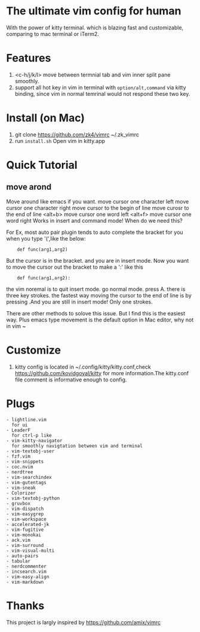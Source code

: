 # The ultimate vim config for human 
With the power of kitty terminal. which is blazing fast and customizable, comparing to mac terminal or iTerm2.

# Features
1. <c-h/j/k/l> move between termnial tab  and vim inner split pane smoothly.
2. support all hot key in vim in terminal with `option/alt,command` via kitty binding, since vim in normal temrinal would not respond these two key.


# Install  (on Mac)
1. git clone https://github.com/zk4/vimrc ~/.zk_vimrc
1. run `install.sh` Open vim in kitty.app 


# Quick Tutorial
## move arond
Move around like emacs if you want.
<c-b>    move cursor one character left 
<c-f>    move cursor one character right 
<c-a>    move cursor to the begin of line 
<c-e>    move curosr to the end of line 
<alt+b>  move cursor one word left
<alt+f>  move cursor one word right
Works in insert and command mode!
When do we need this?

For Ex, most auto pair plugin tends to auto complete the bracket for you when you type '(',like the below:
```
    def func(arg1,arg2)
```
But the cursor is in the bracket. and you are in insert mode.
Now you want to move the cursor out the bracket to make a ':' like this 
```
    def func(arg1,arg2):
```
the vim noremal is to quit insert mode. go normal mode. press A. there is three key strokes.
the fastest way moving the cursor to the end of line is by pressing <c-a>.And you are still in insert mode! Only one strokes. 

There are other methods to solove this issue. But I find this is the easiest way.
Plus emacs type movement is the default option in Mac editor, why not in vim ~


# Customize
1. kitty config is located in ~/.config/kitty/kitty.conf,check https://github.com/kovidgoyal/kitty for more information.The kitty.conf file comment is informative enough to config.

# Plugs
    - lightline.vim
      for ui 
    - LeaderF
      for ctrl-p like 
    - vim-kitty-navigator
      for smoothly navigtation between vim and terminal 
    - vim-textobj-user
    - fzf.vim
    - vim-snippets
    - coc.nvim
    - nerdtree
    - vim-searchindex
    - vim-gutentags
    - vim-sneak
    - Colorizer
    - vim-textobj-python
    - gruvbox
    - vim-dispatch
    - vim-easygrep
    - vim-workspace
    - accelerated-jk
    - vim-fugitive
    - vim-monokai
    - ack.vim
    - vim-surround
    - vim-visual-multi
    - auto-pairs
    - tabular
    - nerdcommenter
    - incsearch.vim
    - vim-easy-align
    - vim-markdown
# Thanks
This project is largly inspired by  https://github.com/amix/vimrc


